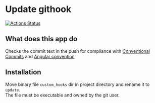 # Update githook
[![Actions Status](https://github.com/ya-makariy/update-githook-rs/workflows/publish-to-crates/badge.svg)](https://github.com/ya-makariy/update-githook-rs/actions)  
## What does this app do
Checks the commit text in the push for compliance with [Conventional Commits] and [Angular convention]

## Installation
Move binary file `custom_hooks` dir in project directory and rename it to `update`.  
The file must be executable and owned by the git user.

[Conventional Commits]: https://www.conventionalcommits.org/en/v1.0.0/
[Angular convention]: https://github.com/angular/angular/blob/22b96b9/CONTRIBUTING.md#-commit-message-guidelines

